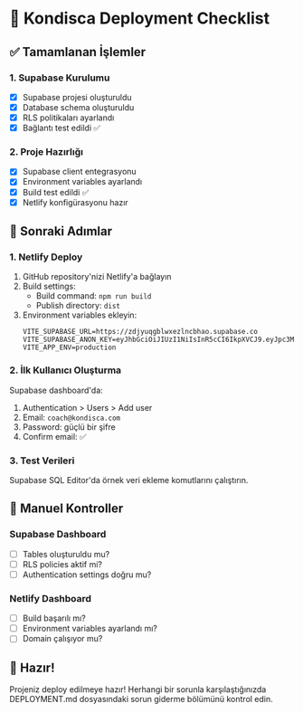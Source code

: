 # 🚀 Kondisca Deployment Checklist

## ✅ Tamamlanan İşlemler

### 1. **Supabase Kurulumu**
- [x] Supabase projesi oluşturuldu
- [x] Database schema oluşturuldu
- [x] RLS politikaları ayarlandı
- [x] Bağlantı test edildi ✅

### 2. **Proje Hazırlığı**
- [x] Supabase client entegrasyonu
- [x] Environment variables ayarlandı
- [x] Build test edildi ✅
- [x] Netlify konfigürasyonu hazır

## 🎯 Sonraki Adımlar

### 1. **Netlify Deploy**
1. GitHub repository'nizi Netlify'a bağlayın
2. Build settings:
   - Build command: `npm run build`
   - Publish directory: `dist`
3. Environment variables ekleyin:
   ```
   VITE_SUPABASE_URL=https://zdjyuqgblwxezlncbhao.supabase.co
   VITE_SUPABASE_ANON_KEY=eyJhbGciOiJIUzI1NiIsInR5cCI6IkpXVCJ9.eyJpc3MiOiJzdXBhYmFzZSIsInJlZiI6Inpkanl1cWdibHd4ZXpsbmNiaGFvIiwicm9sZSI6ImFub24iLCJpYXQiOjE3NjExOTQ2NjUsImV4cCI6MjA3Njc3MDY2NX0.KDoCIWnNiNXGP89IVkGk6pfeHColFupr0RnEo_yvR5o
   VITE_APP_ENV=production
   ```

### 2. **İlk Kullanıcı Oluşturma**
Supabase dashboard'da:
1. Authentication > Users > Add user
2. Email: `coach@kondisca.com`
3. Password: güçlü bir şifre
4. Confirm email: ✅

### 3. **Test Verileri**
Supabase SQL Editor'da örnek veri ekleme komutlarını çalıştırın.

## 🔧 Manuel Kontroller

### Supabase Dashboard
- [ ] Tables oluşturuldu mu?
- [ ] RLS policies aktif mi?
- [ ] Authentication settings doğru mu?

### Netlify Dashboard
- [ ] Build başarılı mı?
- [ ] Environment variables ayarlandı mı?
- [ ] Domain çalışıyor mu?

## 🎉 Hazır!

Projeniz deploy edilmeye hazır! Herhangi bir sorunla karşılaştığınızda DEPLOYMENT.md dosyasındaki sorun giderme bölümünü kontrol edin.

